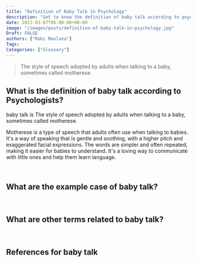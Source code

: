 ```yaml
---
title: "Definition of Baby Talk in Psychology"
description: "Get to know the definition of baby talk according to psychologists."
date: 2023-03-07T06:00:00+00:00
image: "/images/posts/definition-of-baby-talk-in-psychology.jpg"
Draft: FALSE
authors: ["Robi Maulana"]
Tags: 
Categories: ["Glossary"]
---
```






> The style of speech adopted by adults when talking to a baby, sometimes called motherese.

## What is the definition of baby talk according to Psychologists?

baby talk is The style of speech adopted by adults when talking to a baby, sometimes called motherese.

Motherese is a type of speech that adults often use when talking to babies. It's a way of speaking that is gentle and soothing, with a higher pitch and exaggerated facial expressions. The words are simpler and often repeated, making it easier for babies to understand. It's a loving way to communicate with little ones and help them learn language.

 

## What are the example case of baby talk?

 

## What are other terms related to baby talk?

 

## References for baby talk
